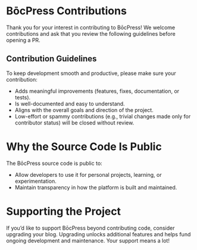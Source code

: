 # BōcPress Contributions

Thank you for your interest in contributing to BōcPress! We welcome contributions and ask that you review the following guidelines before opening a PR.

## Contribution Guidelines

To keep development smooth and productive, please make sure your contribution:

- Adds meaningful improvements (features, fixes, documentation, or tests).
- Is well-documented and easy to understand.
- Aligns with the overall goals and direction of the project.
- Low-effort or spammy contributions (e.g., trivial changes made only for contributor status) will be closed without review.

# Why the Source Code Is Public

The BōcPress source code is public to:
- Allow developers to use it for personal projects, learning, or experimentation.
- Maintain transparency in how the platform is built and maintained.

# Supporting the Project

If you’d like to support BōcPress beyond contributing code, consider upgrading your blog. Upgrading unlocks additional features and helps fund ongoing development and maintenance. Your support means a lot!

